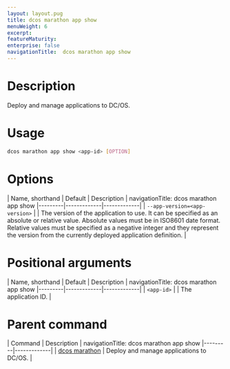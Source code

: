 ```yaml
---
layout: layout.pug
title: dcos marathon app show
menuWeight: 6
excerpt:
featureMaturity:
enterprise: false
navigationTitle:  dcos marathon app show
---
```


<!-- This source repo for this topic is https://github.com/dcos/dcos-docs -->


# Description
Deploy and manage applications to DC/OS.

# Usage

```bash
dcos marathon app show <app-id> [OPTION]
```

# Options

| Name, shorthand | Default | Description |
navigationTitle:  dcos marathon app show
|---------|-------------|-------------|
| `--app-version=<app-version>`   |             | The version of the application to use. It can be specified as an absolute or relative value. Absolute values must be in ISO8601 date format. Relative values must be specified as a negative integer and they represent the version from the currently deployed application definition. |

# Positional arguments

| Name, shorthand | Default | Description |
navigationTitle:  dcos marathon app show
|---------|-------------|-------------|
| `<app-id>`   |             |  The application ID. |

# Parent command

| Command | Description |
navigationTitle:  dcos marathon app show
|---------|-------------|
| [dcos marathon](/docs/1.10/cli/command-reference/dcos-marathon/) | Deploy and manage applications to DC/OS. |

<!-- # Examples -->
